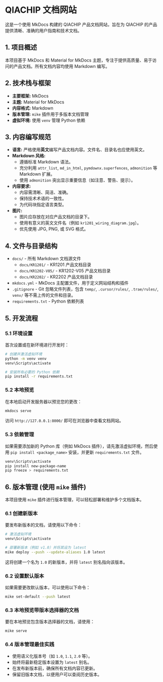 # QIACHIP 文档网站

这是一个使用 MkDocs 构建的 QIACHIP 产品文档网站，旨在为 QIACHIP 的产品提供清晰、准确的用户指南和技术文档。

## 1. 项目概述

本项目基于 MkDocs 和 Material for MkDocs 主题，专注于提供高质量、易于访问的产品文档。所有文档内容均使用 Markdown 编写。

## 2. 技术栈与框架

- **主要框架:** MkDocs
- **主题:** Material for MkDocs
- **内容格式:** Markdown
- **版本管理:** `mike` 插件用于多版本文档管理
- **虚拟环境:** 使用 `venv` 管理 Python 依赖

## 3. 内容编写规范

- **语言:** 严格使用**英文**编写产品文档内容。文件名、目录名也应使用英文。
- **Markdown 风格:**
    - 遵循标准 Markdown 语法。
    - 充分利用 `attr_list`, `md_in_html`, `pymdownx.superfences`, `admonition` 等 Markdown 扩展。
    - 使用 `admonition` 突出显示重要信息（如注意、警告、提示）。
- **内容要求:**
    - 内容需清晰、简洁、准确。
    - 保持技术术语的一致性。
    - 为代码块指定语言类型。
- **图片:**
    - 图片应存放在对应产品文档的目录下。
    - 使用有意义的英文文件名（例如 `kr1201_wiring_diagram.jpg`）。
    - 优先使用 JPG, PNG, 或 SVG 格式。

## 4. 文件与目录结构

- `docs/` - 所有 Markdown 文档源文件
  - `docs/KR1201/` - KR1201 产品文档目录
  - `docs/KR1202-V05/` - KR1202-V05 产品文档目录
  - `docs/KR2202/` - KR2202 产品文档目录
- `mkdocs.yml` - MkDocs 主配置文件，用于定义网站结构和插件
- `.gitignore` - Git 忽略文件列表，包含 `temp/`, `.cursor/rules/`, `.trae/rules/`, `venv/` 等不需上传的文件和目录。
- `requirements.txt` - Python 依赖列表

## 5. 开发流程

### 5.1 环境设置

首次设置或在新环境进行开发时：

```bash
# 创建并激活虚拟环境
python -m venv venv
venv\Scripts\activate

# 安装所有必要的 Python 依赖
pip install -r requirements.txt
```

### 5.2 本地预览

在本地启动开发服务器以预览您的更改：

```bash
mkdocs serve
```

访问 `http://127.0.0.1:8000/` 即可在浏览器中查看文档网站。

### 5.3 依赖管理

如果需要添加新的 Python 库（例如 MkDocs 插件），请先激活虚拟环境，然后使用 `pip install <package_name>` 安装，并更新 `requirements.txt` 文件。

```bash
venv\Scripts\activate
pip install new-package-name
pip freeze > requirements.txt
```

## 6. 版本管理 (使用 `mike` 插件)

本项目使用 `mike` 插件进行版本管理，可以轻松部署和维护多个文档版本。

### 6.1 创建新版本

要发布新版本的文档，请使用以下命令：

```bash
# 激活虚拟环境
venv\Scripts\activate

# 部署新版本（例如 v1.0）并将其设为 latest
mike deploy --push --update-aliases 1.0 latest
```

这将创建一个名为 `1.0` 的新版本，并将 `latest` 别名指向该版本。

### 6.2 设置默认版本

如果需要更改默认版本，可以使用以下命令：

```bash
mike set-default --push latest
```

### 6.3 本地预览带版本选择器的文档

要在本地预览包含版本选择器的文档，请使用：

```bash
mike serve
```

### 6.4 版本管理最佳实践

- 使用语义化版本号（如 `1.0`, `1.1`, `2.0` 等）。
- 始终将最新稳定版本设置为 `latest` 别名。
- 在发布新版本前，确保所有文档内容已更新。
- 保留旧版本文档，以便用户可以查阅历史版本。